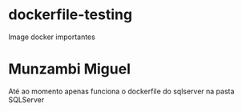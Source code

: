 # dockerfile-testing
Image docker importantes


# Munzambi Miguel

Até ao momento apenas funciona o dockerfile do sqlserver na pasta SQLServer